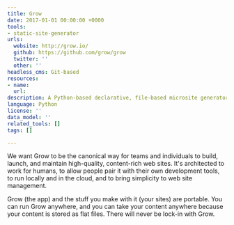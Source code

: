```yaml
---
title: Grow
date: 2017-01-01 00:00:00 +0000
tools:
- static-site-generator
urls:
  website: http://grow.io/
  github: https://github.com/grow/grow
  twitter: ''
  other: ''
headless_cms: Git-based
resources:
- name: 
  url: 
description: A Python-based declarative, file-based microsite generator
language: Python
license: ''
data_model: ''
related_tools: []
tags: []

---
```

We want Grow to be the canonical way for teams and individuals to build, launch, and maintain high-quality, content-rich web sites. It's architected to work for humans, to allow people pair it with their own development tools, to run locally and in the cloud, and to bring simplicity to web site management.

Grow (the app) and the stuff you make with it (your sites) are portable. You can run Grow anywhere, and you can take your content anywhere because your content is stored as flat files. There will never be lock-in with Grow.
